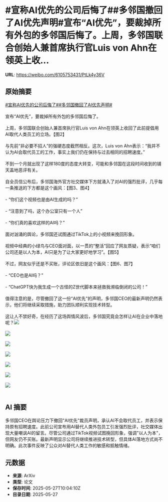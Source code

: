 # #宣称AI优先的公司后悔了##多邻国撤回了AI优先声明#宣布“AI优先”，要裁掉所有外包的多邻国后悔了。上周，多邻国联合创始人兼首席执行官Luis von Ahn在领英上收...

**URL**: https://weibo.com/6105753431/PtLk4y36V

## 原始摘要

<a href="https://m.weibo.cn/search?containerid=231522type%3D1%26t%3D10%26q%3D%23%E5%AE%A3%E7%A7%B0AI%E4%BC%98%E5%85%88%E7%9A%84%E5%85%AC%E5%8F%B8%E5%90%8E%E6%82%94%E4%BA%86%23&amp;extparam=%23%E5%AE%A3%E7%A7%B0AI%E4%BC%98%E5%85%88%E7%9A%84%E5%85%AC%E5%8F%B8%E5%90%8E%E6%82%94%E4%BA%86%23" data-hide=""><span class="surl-text">#宣称AI优先的公司后悔了#</span></a><a href="https://m.weibo.cn/search?containerid=231522type%3D1%26t%3D10%26q%3D%23%E5%A4%9A%E9%82%BB%E5%9B%BD%E6%92%A4%E5%9B%9E%E4%BA%86AI%E4%BC%98%E5%85%88%E5%A3%B0%E6%98%8E%23&amp;extparam=%23%E5%A4%9A%E9%82%BB%E5%9B%BD%E6%92%A4%E5%9B%9E%E4%BA%86AI%E4%BC%98%E5%85%88%E5%A3%B0%E6%98%8E%23" data-hide=""><span class="surl-text">#多邻国撤回了AI优先声明#</span></a><br><br>宣布“AI优先”，要裁掉所有外包的多邻国后悔了。<br><br>上周，多邻国联合创始人兼首席执行官Luis von Ahn在领英上收回了此前提倡用AI取代人类员工的立场。【图2】<br><br>与先前“非必要不招人”的强硬态度截然相反。这次，Luis von Ahn表示：“我并不认为AI会取代员工的工作，事实上我们仍在保持与过去相同的招聘速度。”<br><br>不到一个月就出现了这样180度的态度大转变，可能和多邻国在这段时间收到的铺天盖地恶评有关。<br><br>自全员信公布后，多邻国海外官方社交媒体下方就涌入了对AI的强烈批评，几乎每一条推送的下方都是这个画风：【图3、图4】<br><br>- “你们这个视频也是由AI生成的吗？”<br><br>- “注意到了吗，这个办公室只有一个人”<br><br>- “你们真的喜欢这样的AI吗？”<br><br>面对汹涌的舆论，多邻国还试图通过TikTok上的小视频来挽回形象。<br><br>视频中经典的小绿鸟与CEO面对面，以一贯的“整活”回应了网友质疑，表示“咱们公司还是以人为本，AI只是为了让大家更好地学习”。【图5】<br><br>不过，网友似乎还是不买账，评论区依旧是这个画风：【图6、图7】<br><br>- “CEO也是AI吗？”<br><br>- “ChatGPT快为我生成一个古怪的Z世代脚本来拯救我濒临倒闭的公司！”<br><br>值得注意的是，尽管撤回了这一份“AI优先”的声明，多邻国CEO的最新声明仍然表示，他们将继续采取措施，助力团队顺利实现技术转型。<br><br>这让人不禁好奇，在经历了这场舆情风波后，多邻国究竟会怎样让AI在企业中落地呢？<img style="" src="https://tvax2.sinaimg.cn/large/006Fd7o3gy1i1u2otgp13j30zk0k0tb0.jpg" referrerpolicy="no-referrer"><br><br><img style="" src="https://tvax4.sinaimg.cn/large/006Fd7o3gy1i1u2p2tc68j30p82xy7wh.jpg" referrerpolicy="no-referrer"><br><br><img style="" src="https://tvax4.sinaimg.cn/large/006Fd7o3gy1i1u2p3f0obj30hk0xs0x1.jpg" referrerpolicy="no-referrer"><br><br><img style="" src="https://tvax2.sinaimg.cn/large/006Fd7o3gy1i1u2p5h5qtj30hu1a47ac.jpg" referrerpolicy="no-referrer"><br><br><img style="" src="https://tvax2.sinaimg.cn/large/006Fd7o3gy1i1u2p7k3h0j30mc0f27ff.jpg" referrerpolicy="no-referrer"><br><br><img style="" src="https://tvax4.sinaimg.cn/large/006Fd7o3gy1i1u2pav9vdj30hw1ay7b8.jpg" referrerpolicy="no-referrer"><br><br><img style="" src="https://tvax1.sinaimg.cn/large/006Fd7o3gy1i1u2pcwa2xj30hy1ggjzh.jpg" referrerpolicy="no-referrer"><br><br>

## AI 摘要

多邻国CEO在舆论压力下撤回"AI优先"裁员声明，承认AI不会取代员工，并表示保持原有招聘速度。此前公司宣布用AI替代人类外包员工引发强烈批评，社交媒体出现大量嘲讽AI的留言。尽管公司通过TikTok视频试图挽回形象，强调"以人为本"，但网友仍不买账。最新声明显示公司将继续推进技术转型，但具体AI落地方式尚不明确。此次事件反映了公众对AI替代人类工作的敏感和抵触情绪。

## 元数据

- **来源**: ArXiv
- **类型**: 论文
- **保存时间**: 2025-05-27T10:04:10Z
- **目录日期**: 2025-05-27
